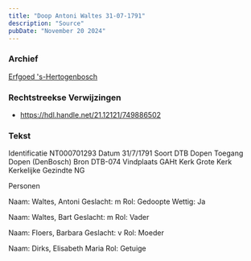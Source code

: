 ```yaml
---
title: "Doop Antoni Waltes 31-07-1791"
description: "Source"
pubDate: "November 20 2024"
---
```


### Archief
[Erfgoed 's-Hertogenbosch](https://www.erfgoedshertogenbosch.nl/)

### Rechtstreekse Verwijzingen
- https://hdl.handle.net/21.12121/749886502

### Tekst
Identificatie NT000701293
Datum 31/7/1791
Soort DTB Dopen
Toegang Dopen (DenBosch)
Bron DTB-074
Vindplaats GAHt
Kerk Grote Kerk
Kerkelijke Gezindte NG

Personen  

Naam:  Waltes, Antoni
Geslacht:  m
Rol:  Gedoopte
Wettig:  Ja

Naam:  Waltes, Bart
Geslacht:  m
Rol:  Vader

Naam:  Floers, Barbara
Geslacht:  v
Rol:  Moeder

Naam:  Dirks, Elisabeth Maria
Rol:  Getuige